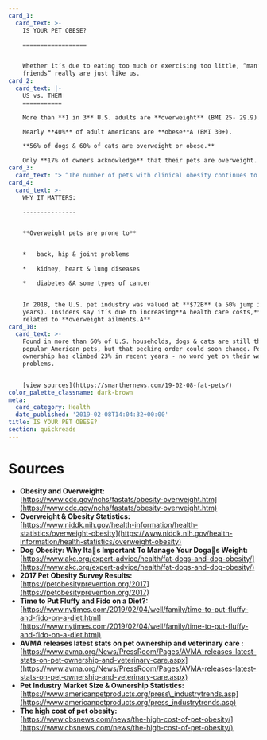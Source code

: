 ```yaml
---
card_1:
  card_text: >-
    IS YOUR PET OBESE?

    ==================


    Whether it’s due to eating too much or exercising too little, “man’s best
    friends” really are just like us.
card_2:
  card_text: |-
    US vs. THEM
    ===========

    More than **1 in 3** U.S. adults are **overweight** (BMI 25- 29.9).

    Nearly **40%** of adult Americans are **obese**A (BMI 30+).

    **56% of dogs & 60% of cats are overweight or obese.**

    Only **17% of owners acknowledge** that their pets are overweight.
card_3:
  card_text: "> “The number of pets with clinical obesity continues to increase… Wea\x19re continuing to see more pets diagnosed with obesity rather than overweight… Pets with obesity also have reduced quality of life and shorter life expectancy.a\x1D\n> \n> Dr. Ernie Ward, Association for Pet Obesity Prevention founder & veterinarian"
card_4:
  card_text: >-
    WHY IT MATTERS:

    ---------------


    **Overweight pets are prone to**


    *   back, hip & joint problems

    *   kidney, heart & lung diseases

    *   diabetes &A some types of cancer


    In 2018, the U.S. pet industry was valued at **$72B** (a 50% jump in 15
    years). Insiders say it’s due to increasing**A health care costs,** many
    related to **overweight ailments.A**
card_10:
  card_text: >-
    Found in more than 60% of U.S. households, dogs & cats are still the most
    popular American pets, but that pecking order could soon change. Poultry
    ownership has climbed 23% in recent years - no word yet on their weight
    problems.


    [view sources](https://smarthernews.com/19-02-08-fat-pets/)
color_palette_classname: dark-brown
meta:
  card_category: Health
  date_published: '2019-02-08T14:04:32+00:00'
title: IS YOUR PET OBESE?
section: quickreads
---
```

Sources
=======

*   **Obesity and Overweight:**  
    [https://www.cdc.gov/nchs/fastats/obesity-overweight.htm](https://www.cdc.gov/nchs/fastats/obesity-overweight.htm)
*   **Overweight & Obesity Statistics:**  
    [https://www.niddk.nih.gov/health-information/health-statistics/overweight-obesity](https://www.niddk.nih.gov/health-information/health-statistics/overweight-obesity)
*   **Dog Obesity: Why Itas Important To Manage Your Dogas Weight:**  
    [https://www.akc.org/expert-advice/health/fat-dogs-and-dog-obesity/](https://www.akc.org/expert-advice/health/fat-dogs-and-dog-obesity/)
*   **2017 Pet Obesity Survey Results:**  
    [https://petobesityprevention.org/2017](https://petobesityprevention.org/2017)
*   **Time to Put Fluffy and Fido on a Diet?:**  
    [https://www.nytimes.com/2019/02/04/well/family/time-to-put-fluffy-and-fido-on-a-diet.html](https://www.nytimes.com/2019/02/04/well/family/time-to-put-fluffy-and-fido-on-a-diet.html)
*   **AVMA releases latest stats on pet ownership and veterinary care :**  
    [https://www.avma.org/News/PressRoom/Pages/AVMA-releases-latest-stats-on-pet-ownership-and-veterinary-care.aspx](https://www.avma.org/News/PressRoom/Pages/AVMA-releases-latest-stats-on-pet-ownership-and-veterinary-care.aspx)
*   **Pet Industry Market Size & Ownership Statistics:** [https://www.americanpetproducts.org/press\_industrytrends.asp](https://www.americanpetproducts.org/press_industrytrends.asp)
*   **The high cost of pet obesity:**  
    [https://www.cbsnews.com/news/the-high-cost-of-pet-obesity/](https://www.cbsnews.com/news/the-high-cost-of-pet-obesity/)